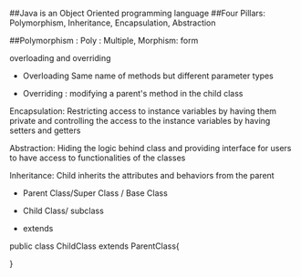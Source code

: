 ##Java is an Object Oriented programming language
##Four Pillars: Polymorphism, Inheritance, Encapsulation, Abstraction

##Polymorphism : Poly : Multiple, Morphism: form


overloading and overriding


- Overloading Same name of methods but different parameter types


- Overriding : modifying a parent's method in the child class

Encapsulation: Restricting access to instance variables by having them private and controlling the access to the instance variables by having setters and getters

Abstraction: Hiding the logic behind class and providing interface for users to have access to functionalities of the classes


Inheritance: Child inherits the attributes and behaviors from the parent


- Parent Class/Super Class / Base Class

- Child Class/ subclass

- extends

public class ChildClass extends ParentClass{

}